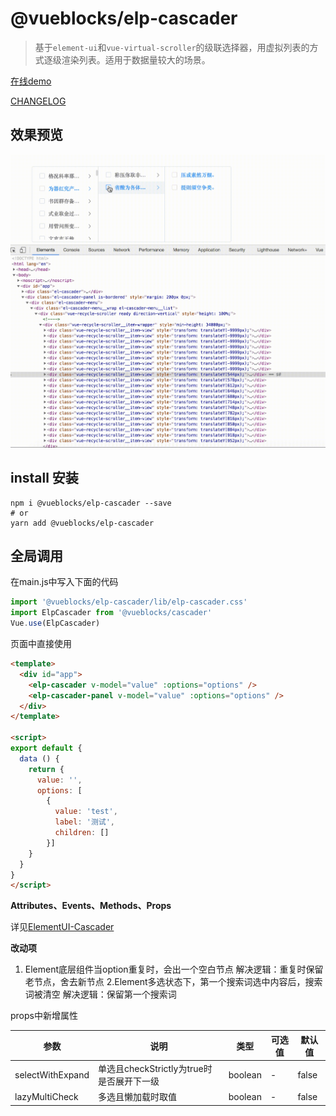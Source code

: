 # @vueblocks/elp-cascader

> 基于`element-ui`和`vue-virtual-scroller`的级联选择器，用虚拟列表的方式逐级渲染列表。适用于数据量较大的场景。

[在线demo](<https://baidu.com>)

[CHANGELOG](CHANGELOG.md)

## 效果预览

![elp-cascader](./docs/assets/demo.gif)

## install 安装

```shell
npm i @vueblocks/elp-cascader --save
# or
yarn add @vueblocks/elp-cascader
```

## 全局调用

在main.js中写入下面的代码

```javascript
import '@vueblocks/elp-cascader/lib/elp-cascader.css'
import ElpCascader from '@vueblocks/cascader'
Vue.use(ElpCascader)
```

页面中直接使用

```html
<template>
  <div id="app">
    <elp-cascader v-model="value" :options="options" />
    <elp-cascader-panel v-model="value" :options="options" />
  </div>
</template>

<script>
export default {
  data () {
    return {
      value: '',
      options: [
        {
          value: 'test',
          label: '测试',
          children: []
        }]
    }
  }
}
</script>
```

**Attributes、Events、Methods、Props**

详见[ElementUI-Cascader](https://element.eleme.io/#/zh-CN/component/cascader)


**改动项**

1. Element底层组件当option重复时，会出一个空白节点
    解决逻辑：重复时保留老节点，舍去新节点
2.Element多选状态下，第一个搜索词选中内容后，搜索词被清空
    解决逻辑：保留第一个搜索词

props中新增属性

| 参数 | 说明 | 类型 | 可选值 | 默认值 |
| --- | --- | --- | --- | --- |
| selectWithExpand | 单选且checkStrictly为true时是否展开下一级 | boolean | - | false |
| lazyMultiCheck | 多选且懒加载时取值 | boolean | - | false |
